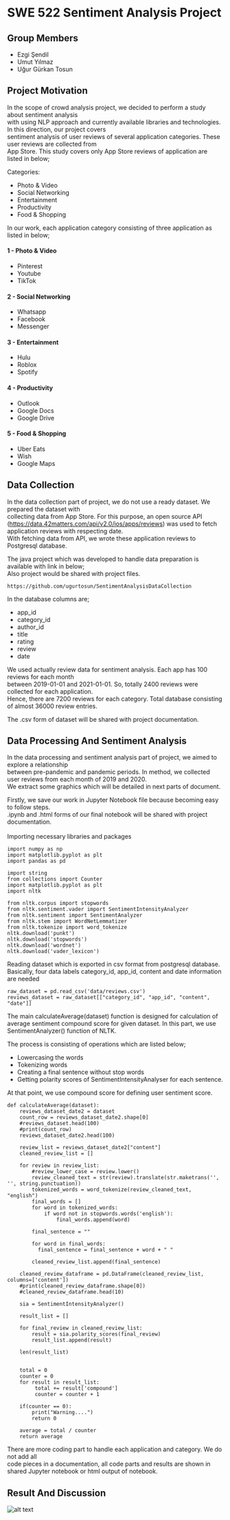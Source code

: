 # SWE 522 Sentiment Analysis Project

## Group Members

* Ezgi Şendil
* Umut Yılmaz
* Uğur Gürkan Tosun

## Project Motivation

In the scope of crowd analysis project, we decided to perform a study about sentiment analysis <br>
with using NLP approach and currently available libraries and technologies. In this direction, our project covers <br>
sentiment analysis of user reviews of several application categories. These user reviews are collected from <br>
App Store. This study covers only App Store reviews of application are listed in below;

Categories: 

* Photo & Video
* Social Networking
* Entertainment
* Productivity
* Food & Shopping

In our work, each application category consisting of three application as listed in below;

#### 1 - Photo & Video

* Pinterest
* Youtube
* TikTok

#### 2 - Social Networking

* Whatsapp
* Facebook
* Messenger

#### 3 - Entertainment

* Hulu
* Roblox
* Spotify

#### 4 - Productivity

* Outlook
* Google Docs
* Google Drive

#### 5 - Food & Shopping

* Uber Eats
* Wish
* Google Maps

## Data Collection

In the data collection part of project, we do not use a ready dataset. We prepared the dataset with <br>
collecting data from App Store. For this purpose, an open source API (https://data.42matters.com/api/v2.0/ios/apps/reviews) was used to fetch application reviews with respecting date. <br>
With fetching data from API, we wrote these application reviews to Postgresql database. <br>

The java project which was developed to handle data preparation is available with link in below; <br>
Also project would be shared with project files.

```
https://github.com/ugurtosun/SentimentAnalysisDataCollection
```

In the database columns are;

* app_id
* category_id
* author_id
* title
* rating
* review
* date

We used actually review data for sentiment analysis. Each app has 100 reviews for each month <br>
between 2019-01-01 and 2021-01-01. So, totally 2400 reviews were collected for each application. <br>
Hence, there are 7200 reviews for each category. Total database consisting of almost 36000 review entries. <br>

The .csv form of dataset will be shared with project documentation. 

## Data Processing And Sentiment Analysis

In the data processing and sentiment analysis part of project, we aimed to explore a relationship <br>
between pre-pandemic and pandemic periods. In method, we collected user reviews from each month of 2019 and 2020. <br>
We extract some graphics which will be detailed in next parts of document. 

Firstly, we save our work in Jupyter Notebook file because becoming easy to follow steps.  
.ipynb and .html forms of our final notebook will be shared with project documentation. 
<br>
<br>
Importing necessary libraries and packages
```
import numpy as np              
import matplotlib.pyplot as plt 
import pandas as pd

import string
from collections import Counter
import matplotlib.pyplot as plt
import nltk

from nltk.corpus import stopwords
from nltk.sentiment.vader import SentimentIntensityAnalyzer
from nltk.sentiment import SentimentAnalyzer
from nltk.stem import WordNetLemmatizer
from nltk.tokenize import word_tokenize
nltk.download('punkt')
nltk.download('stopwords')
nltk.download('wordnet')
nltk.download('vader_lexicon')
```

Reading dataset which is exported in csv format from postgresql database.<br>
Basically, four data labels category_id, app_id, content and date information are needed 
```
raw_dataset = pd.read_csv('data/reviews.csv')
reviews_dataset = raw_dataset[["category_id", "app_id", "content", "date"]]
```

The main calculateAverage(dataset) function is designed for calculation of average sentiment compound score for given dataset.
In this part, we use SentimentAnalyzer() function of NLTK. <br>

The process is consisting of operations which are listed below;

* Lowercasing the words
* Tokenizing words
* Creating a final sentence without stop words
* Getting polarity scores of SentimentIntensityAnalyser for each sentence.

At that point, we use compound score for defining user sentiment score. 

```
def calculateAverage(dataset):
    reviews_dataset_date2 = dataset
    count_row = reviews_dataset_date2.shape[0]
    #reviews_dataset.head(100)
    #print(count_row)
    reviews_dataset_date2.head(100)
    
    review_list = reviews_dataset_date2["content"]
    cleaned_review_list = []

    for review in review_list:
        #review_lower_case = review.lower()
        review_cleaned_text = str(review).translate(str.maketrans('', '', string.punctuation))
        tokenized_words = word_tokenize(review_cleaned_text, "english")
        final_words = []
        for word in tokenized_words:
            if word not in stopwords.words('english'):
                final_words.append(word)

        final_sentence = ""    

        for word in final_words:
          final_sentence = final_sentence + word + " "

        cleaned_review_list.append(final_sentence)

    cleaned_review_dataframe = pd.DataFrame(cleaned_review_list, columns=['content'])
    #print(cleaned_review_dataframe.shape[0])
    #cleaned_review_dataframe.head(10)

    sia = SentimentIntensityAnalyzer()

    result_list = []

    for final_review in cleaned_review_list:
        result = sia.polarity_scores(final_review)
        result_list.append(result)

    len(result_list)  


    total = 0
    counter = 0
    for result in result_list:
         total += result['compound']
         counter = counter + 1 

    if(counter == 0):
        print("Warning....")
        return 0
    
    average = total / counter
    return average
```

There are more coding part to handle each application and category. We do not add all <br>
code pieces in a documentation, all code parts and results are shown in shared Jupyter notebook or html output of notebook.

## Result And Discussion

![alt text](http://github.com/ugurtosun/SentimentAnalysisDataCollection/blob/master/assets/pinterest.png?raw=true)



